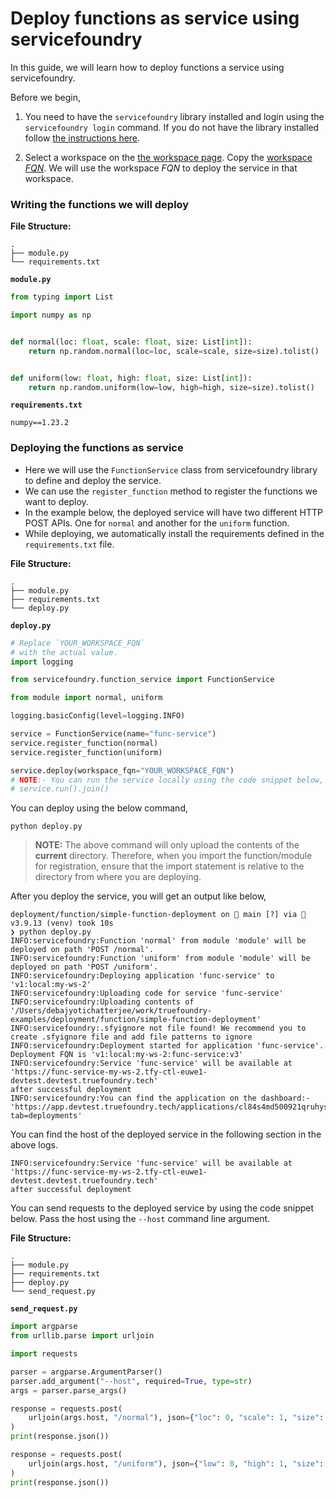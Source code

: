# Deploy functions as service using servicefoundry

In this guide, we will learn how to deploy functions a service using servicefoundry.

Before we begin,
1. You need to have the `servicefoundry`
library installed and login using the `servicefoundry login` command. If you do not have the library installed follow [the instructions here](quickstart/install-and-workspace.md).

2. Select a workspace on the [the workspace page](https://app.truefoundry.com/workspace). Copy the [workspace _FQN_](../concepts/workspace.md). We will use the workspace _FQN_ to deploy the service in that workspace.

### Writing the functions we will deploy

**File Structure:**
```
.
├── module.py
└── requirements.txt
```

**`module.py`**
```python
from typing import List

import numpy as np


def normal(loc: float, scale: float, size: List[int]):
    return np.random.normal(loc=loc, scale=scale, size=size).tolist()


def uniform(low: float, high: float, size: List[int]):
    return np.random.uniform(low=low, high=high, size=size).tolist()
```

**`requirements.txt`**
```
numpy==1.23.2
```

### Deploying the functions as service

* Here we will use the `FunctionService` class from servicefoundry library to define and deploy the service.
* We can use the `register_function` method to register the functions we want to deploy.
* In the example below, the deployed service will have two different HTTP POST APIs. One for `normal` and another for the `uniform` function.
* While deploying, we automatically install the requirements defined in the `requirements.txt` file.

**File Structure:**

```
.
├── module.py
├── requirements.txt
└── deploy.py
```

**`deploy.py`**
```python
# Replace `YOUR_WORKSPACE_FQN`
# with the actual value.
import logging

from servicefoundry.function_service import FunctionService

from module import normal, uniform

logging.basicConfig(level=logging.INFO)

service = FunctionService(name="func-service")
service.register_function(normal)
service.register_function(uniform)

service.deploy(workspace_fqn="YOUR_WORKSPACE_FQN")
# NOTE:- You can run the service locally using the code snippet below,
# service.run().join()
```

You can deploy using the below command, 
```shell
python deploy.py
```

> **NOTE:** The above command will only upload the contents of the **current** directory. Therefore, when you import the function/module for registration, ensure that the import statement is relative to the directory from where you are deploying.

After you deploy the service, you will get an output like below,

```console
deployment/function/simple-function-deployment on  main [?] via 🐍 v3.9.13 (venv) took 10s
❯ python deploy.py
INFO:servicefoundry:Function 'normal' from module 'module' will be deployed on path 'POST /normal'.
INFO:servicefoundry:Function 'uniform' from module 'module' will be deployed on path 'POST /uniform'.
INFO:servicefoundry:Deploying application 'func-service' to 'v1:local:my-ws-2'
INFO:servicefoundry:Uploading code for service 'func-service'
INFO:servicefoundry:Uploading contents of '/Users/debajyotichatterjee/work/truefoundry-examples/deployment/function/simple-function-deployment'
INFO:servicefoundry:.sfyignore not file found! We recommend you to create .sfyignore file and add file patterns to ignore
INFO:servicefoundry:Deployment started for application 'func-service'. Deployment FQN is 'v1:local:my-ws-2:func-service:v3'
INFO:servicefoundry:Service 'func-service' will be available at
'https://func-service-my-ws-2.tfy-ctl-euwe1-devtest.devtest.truefoundry.tech'
after successful deployment
INFO:servicefoundry:You can find the application on the dashboard:- 'https://app.devtest.truefoundry.tech/applications/cl84s4md500921qruhysegp5x?tab=deployments'
```

You can find the host of the deployed service in the following section in the above logs.
```console
INFO:servicefoundry:Service 'func-service' will be available at
'https://func-service-my-ws-2.tfy-ctl-euwe1-devtest.devtest.truefoundry.tech'
after successful deployment
```

You can send requests to the deployed service by using the code snippet below. Pass the host using the `--host` command line argument.

**File Structure:**

```
.
├── module.py
├── requirements.txt
├── deploy.py
└── send_request.py
```
**`send_request.py`**
```python
import argparse
from urllib.parse import urljoin

import requests

parser = argparse.ArgumentParser()
parser.add_argument("--host", required=True, type=str)
args = parser.parse_args()

response = requests.post(
    urljoin(args.host, "/normal"), json={"loc": 0, "scale": 1, "size": [12, 1]}
)
print(response.json())

response = requests.post(
    urljoin(args.host, "/uniform"), json={"low": 0, "high": 1, "size": [12, 1]}
)
print(response.json())
```